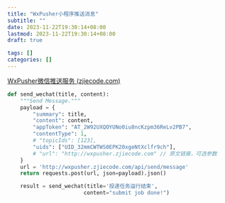 ```yaml
---
title: "WxPusher小程序推送消息"
subtitle: ""
date: 2023-11-22T19:30:14+08:00
lastmod: 2023-11-22T19:30:14+08:00
draft: true

tags: []
categories: []
---
```

[WxPusher微信推送服务 (zjiecode.com)](https://wxpusher.zjiecode.com/docs/#/?id=http%e8%b0%83%e7%94%a8)

```python
def send_wechat(title, content):
    """Send Message."""
    payload = {
        "summary": title,
        "content": content,
        "appToken": "AT_2W92UXQOYUNo0iu8ncKzpm36ReLv2PB7", 
        "contentType": 1,
        # "topicIds": [123],
        "uids": ["UID_32mmCWTWS0EPK20xgeNtXclfr9ch"],   
        # "url": "http://wxpusher.zjiecode.com" // 原文链接，可选参数
    }
    url = 'http://wxpusher.zjiecode.com/api/send/message'
    return requests.post(url, json=payload).json()
```


```python
    result = send_wechat(title='投递任务运行结束',
                        content="submit job done!")
```
